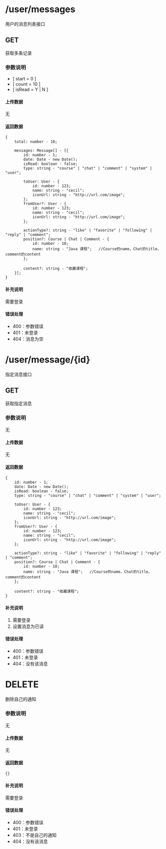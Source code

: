 # /user/messages
用户的消息列表接口
## GET
获取多条记录

### 参数说明
* [ start = 0 ]
* [ count = 10 ]
* [ isRead = Y | N ]

#### 上传数据
无
 
#### 返回数据
```
{
    total: number - 10;
    
    messages: Message[] - [{
        id: number - 1;
        date: Date - new Date();
        isRead: boolean - false;
        type: string - "course" | "chat" | "comment" | "system" | "user";
        
        toUser: User - {
            id: number - 123;
            name: string - "cecil";
            iconUrl: string - "http://url.com/image";
        };
        fromUser?: User - {
            id: number - 123;
            name: string - "cecil";
            iconUrl: string - "http://url.com/image";
        };
        
        actionType?: string - "like" | "favorite" | "following" | "reply" | "comment";
        position?: Course | Chat | Comment - {
            id: number - 10;
            name: string - "Java 课程";   //Course的name，Chat的title，comment的content
        };
        
        content?: string - "收藏课程";
    }];
}
```
 
#### 补充说明
需要登录
 
#### 错误处理
* 400：参数错误
* 401：未登录
* 404：消息为空


# /user/message/{id}
指定消息接口
## GET
获取指定消息
### 参数说明
无
#### 上传数据
无
#### 返回数据
```
{
    id: number - 1;
    date: Date - new Date();
    isRead: boolean - false;
    type: string - "course" | "chat" | "comment" | "system" | "user";
    
    toUser: User - {
        id: number - 123;
        name: string - "cecil";
        iconUrl: string - "http://url.com/image";
    };
    fromUser?: User - {
        id: number - 123;
        name: string - "cecil";
        iconUrl: string - "http://url.com/image";
    };
    
    actionType?: string - "like" | "favorite" | "following" | "reply" | "comment";
    position?: Course | Chat | Comment - {
        id: number - 10;
        name: string - "Java 课程";   //Course的name，Chat的title，comment的content
    };
    
    content?: string - "收藏课程";
}
```
 
#### 补充说明
1. 需要登录
2. 设置消息为已读

#### 错误处理
* 400：参数错误
* 401：未登录
* 404：没有该消息


# DELETE
删除自己的通知

### 参数说明
无

#### 上传数据
无

#### 返回数据
```
{}
```
 
#### 补充说明
需要登录
 
#### 错误处理
* 400：参数错误
* 401：未登录
* 403：不是自己的通知
* 404：没有该消息